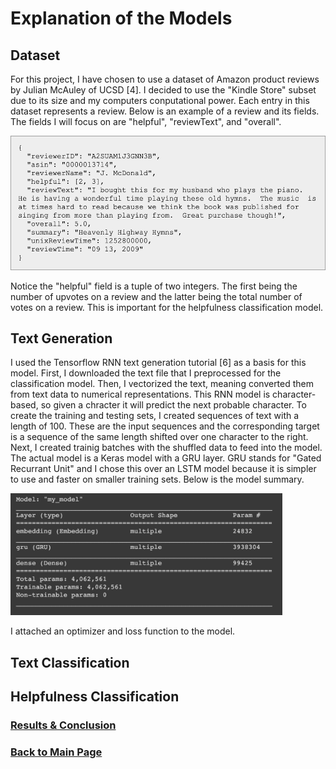 # Explanation of the Models

## Dataset
For this project, I have chosen to use a dataset of Amazon product reviews by Julian McAuley of UCSD [4]. I decided to use the "Kindle Store" subset due to its size and my computers conputational power. Each entry in this dataset represents a review. Below is an example of a review and its fields. The fields I will focus on are "helpful", "reviewText", and "overall".

<img src="sampleReview.png" width="525" height="214.5" /> 

Notice the "helpful" field is a tuple of two integers. The first being the number of upvotes on a review and the latter being the total number of votes on a review. This is important for the helpfulness classification model.


## Text Generation
I used the Tensorflow RNN text generation tutorial [6] as a basis for this model. First, I downloaded the text file that I preprocessed for the classification model. Then, I vectorized the text, meaning converted them from text data to numerical representations. This RNN model is character-based, so given a chracter it will predict the next probable character. To create the training and testing sets, I created sequences of text with a length of 100. These are the input sequences and the corresponding target is a sequence of the same length shifted over one character to the right. Next, I created trainig batches with the shuffled data to feed into the model. The actual model is a Keras model with a GRU layer. GRU stands for "Gated Recurrant Unit" and I chose this over an LSTM model because it is simpler to use and faster on smaller training sets. Below is the model summary.

<img src="textgenModel.png" width="435" height="195" /> 

I attached an optimizer and loss function to the model.

## Text Classification

## Helpfulness Classification

### [Results & Conclusion](conclusion.md)

### [Back to Main Page](index.md)
